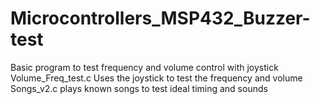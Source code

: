 # Microcontrollers_MSP432_Buzzer-test
Basic program to test frequency and volume control with joystick
Volume_Freq_test.c Uses the joystick to test the frequency and volume
Songs_v2.c plays known songs to test ideal timing and sounds